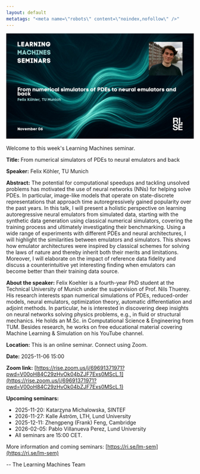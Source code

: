 ```yaml
---
layout: default
metatags: "<meta name=\"robots\" content=\"noindex,nofollow\" />"
---
```

<img src="/lm/2025-11-06-youtube-thumbnail-felix-kohler.jpg" />
 
Welcome to this week's Learning Machines seminar.

**Title:** From numerical simulators of PDEs to neural emulators and back

**Speaker:** Felix Köhler, TU Munich

**Abstract:** The potential for computational speedups and tackling unsolved problems has motivated the use of neural networks (NNs) for helping solve PDEs. In particular, image-like models that operate on state-discrete representations that approach time autoregressively gained popularity over the past years. In this talk, I will present a holistic perspective on learning autoregressive neural emulators from simulated data, starting with the synthetic data generation using classical numerical simulators, covering the training process and ultimately investigating their benchmarking. Using a wide range of experiments with different PDEs and neural architectures, I will highlight the similarities between emulators and simulators. This shows how emulator architectures were inspired by classical schemes for solving the laws of nature and thereby inherit both their merits and limitations. Moreover, I will elaborate on the impact of reference data fidelity and discuss a counterintuitive yet interesting finding when emulators can become better than their training data source.

**About the speaker:** Felix Koehler is a fourth-year PhD student at the Technical University of Munich under the supervision of Prof. Nils Thuerey. His research interests span numerical simulations of PDEs, reduced-order models, neural emulators, optimization theory, automatic differentiation and adjoint methods. In particular, he is interested in discovering deep insights on neural networks solving physics problems, e.g., in fluid or structural mechanics. He holds an M.Sc. in Computational Science &amp; Engineering from TUM. Besides research, he works on free educational material covering Machine Learning &amp; Simulation on his YouTube channel.

**Location:** This is an online seminar. Connect using Zoom.

**Date:** 2025-11-06 15:00

**Zoom link:** [https://rise.zoom.us/j/69691371971?pwd=V00oH84C29zHvOk04bZJF7Exs0MScL.1](https://rise.zoom.us/j/69691371971?pwd=V00oH84C29zHvOk04bZJF7Exs0MScL.1)

**Upcoming seminars:**

* 2025-11-20: Katarzyna Michalowska, SINTEF
* 2026-11-27: Kalle Åström, LTH, Lund University
* 2025-12-11: Zhengpeng (Frank) Feng, Cambridge
* 2026-02-05: Pablo Villanueva Perez, Lund University
* All seminars are 15:00 CET.

More information and coming seminars: [https://ri.se/lm-sem](https://ri.se/lm-sem)

-- The Learning Machines Team

